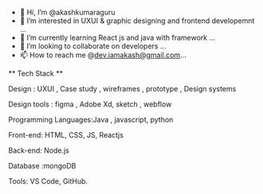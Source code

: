 - 👋 Hi, I’m @akashkumaraguru
- 👀 I’m interested in UXUI & graphic designing and frontend developemnt ...
- 🌱 I’m currently learning React js and java with framework ...
- 💞️ I’m looking to collaborate on developers ...
- 📫 How to reach me  @dev.iamakash@gmail.com...

 
** Tech Stack **

Design : UXUI , Case study , wireframes , prototype , Design systems

Design tools : figma , Adobe Xd, sketch , webflow 

Programming Languages:Java , javascript, python

Front-end: HTML, CSS, JS, Reactjs

Back-end: Node.js

Database :mongoDB

Tools: VS Code, GitHub.

<!---
akashkumaraguru/akashkumaraguru is a ✨ special ✨ repository because its `README.md` (this file) appears on your GitHub profile.
You can click the Preview link to take a look at your changes.
--->
